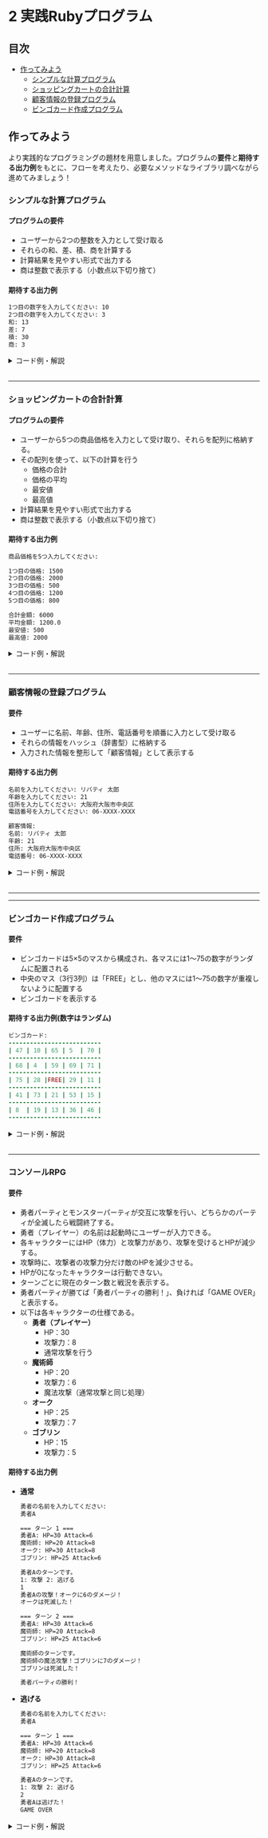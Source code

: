 # 2 実践Rubyプログラム

## 目次

+ [作ってみよう](#作ってみよう)
    + [シンプルな計算プログラム](#シンプルな計算プログラム)
    + [ショッピングカートの合計計算](#ショッピングカートの合計計算)
    + [顧客情報の登録プログラム](#顧客情報の登録プログラム)
    + [ビンゴカード作成プログラム](#ビンゴカード作成プログラム)

## 作ってみよう

より実践的なプログラミングの題材を用意しました。プログラムの**要件**と**期待する出力例**をもとに、フローを考えたり、必要なメソッドなライブラリ調べながら進めてみましょう！

### シンプルな計算プログラム

#### **プログラムの要件**  
- ユーザーから2つの整数を入力として受け取る  
- それらの和、差、積、商を計算する  
- 計算結果を見やすい形式で出力する  
- 商は整数で表示する（小数点以下切り捨て）

#### **期待する出力例**
```sh
1つ目の数字を入力してください: 10
2つ目の数字を入力してください: 3
和: 13
差: 7
積: 30
商: 3
```

<details>
<summary>コード例・解説</summary>

```ruby
print "1つ目の数字を入力してください: "
num1 = gets.to_i

print "2つ目の数字を入力してください: "
num2 = gets.to_i

puts "和: #{num1 + num2}"
puts "差: #{num1 - num2}"
puts "積: #{num1 * num2}"
puts "商: #{num1 / num2}"
```

このプログラムでは、ユーザーから2つの整数を入力として受け取り、それらの基本的な四則演算（加算、減算、乗算、除算）を行います。

1. **入力の取得**
    ```ruby
    print "1つ目の数字を入力してください: "
    num1 = gets.to_i
    ```
    - `print` を使ってユーザーに入力を求めます。
    - `gets` で入力を取得し、`.to_i` を使って整数に変換します（`gets` の戻り値は文字列なので、数値計算のために変換が必要）。

1. **演算の実行**
    ```ruby
    puts "和: #{num1 + num2}"
    puts "差: #{num1 - num2}"
    puts "積: #{num1 * num2}"
    puts "商: #{num1 / num2}"
    ```
    - `+` は加算、`-` は減算、`*` は乗算、`/` は除算を行います。
    - `#{}` を使うことで、文字列の中に計算結果を埋め込むことができます。
    - `/` 演算子を使うと整数同士の割り算になるため、小数点以下は自動的に切り捨てられます。

#### 発展
要件には含まれていませんが、現在のプログラムでは2つ目の数値 `num2` が0のとき、除算（`num1 / num2`）でエラーが発生します。  
これを防ぐために、除算の前にゼロチェックを行うのも良い改善点です。

```ruby
if num2 != 0
  puts "商: #{num1 / num2}"
else
  puts "0で割ることはできません"
end
```

</details>

<br>

---

### ショッピングカートの合計計算

#### **プログラムの要件**  
- ユーザーから5つの商品価格を入力として受け取り、それらを配列に格納する。  
- その配列を使って、以下の計算を行う  
    - 価格の合計
    - 価格の平均
    - 最安値
    - 最高値
- 計算結果を見やすい形式で出力する  
- 商は整数で表示する（小数点以下切り捨て）

#### **期待する出力例**
```sh
商品価格を5つ入力してください:

1つ目の価格: 1500
2つ目の価格: 2000
3つ目の価格: 500
4つ目の価格: 1200
5つ目の価格: 800

合計金額: 6000
平均金額: 1200.0
最安値: 500
最高値: 2000
```

<details>
<summary>コード例・解説</summary>

```ruby
# ユーザーに入力を促す
print "商品価格を5つ入力してください: \n\n"

# 商品価格を格納する配列
prices = []

# 5つの商品価格を入力してもらう
5.times do |i|
  print "#{i + 1}つ目の価格: "
  price = gets.to_i  # 入力された価格を整数として取得
  prices << price  # 配列に追加
end

# 合計金額を計算
total_price = prices.sum

# 平均金額を計算
average_price = total_price.to_f / prices.size

# 最安値と最高値を計算
min_price = prices.min
max_price = prices.max

# 結果を表示
puts "\n合計金額: #{total_price}"
puts "平均金額: #{average_price}"
puts "最安値: #{min_price}"
puts "最高値: #{max_price}"
```

</details>

<br>

---

### 顧客情報の登録プログラム

#### **要件**  
- ユーザーに名前、年齢、住所、電話番号を順番に入力として受け取る
- それらの情報をハッシュ（辞書型）に格納する
- 入力された情報を整形して「顧客情報」として表示する

#### **期待する出力例**
```sh
名前を入力してください: リバティ 太郎
年齢を入力してください: 21
住所を入力してください: 大阪府大阪市中央区
電話番号を入力してください: 06-XXXX-XXXX

顧客情報:
名前: リバティ 太郎
年齢: 21
住所: 大阪府大阪市中央区
電話番号: 06-XXXX-XXXX
```

<details>
<summary>コード例・解説</summary>

```ruby
# ユーザーから顧客情報を入力してもらうプログラム

# 名前の入力
print "名前を入力してください: "  # ユーザーに名前を入力するように促す
name = gets.chomp  # 入力された文字列から改行を取り除く

# 年齢の入力
print "年齢を入力してください: "  # ユーザーに年齢を入力するように促す
age = gets.to_i  # 入力を整数（数値）として取得する

# 住所の入力
print "住所を入力してください: "  # ユーザーに住所を入力するように促す
address = gets.chomp  # 入力された文字列から改行を取り除く

# 電話番号の入力
print "電話番号を入力してください: "  # ユーザーに電話番号を入力するように促す
phone = gets.chomp  # 入力された文字列から改行を取り除く

# 入力された情報をハッシュ（連想配列）に格納
customer_info = {
    name: name,      # キー : name に入力された名前を保存
    age: age,        # キー : age に入力された年齢を保存
    address: address,# キー : address に入力された住所を保存
    phone: phone     # キー : phone に入力された電話番号を保存
}

# 英語のキーを日本語に変換するためのハッシュ
key_translation = {
    name: "名前",
    age: "年齢",
    address: "住所",
    phone: "電話番号"
}

# 顧客情報を出力
puts "\n顧客情報:"
customer_info.each do |key, value|
    # 英語のキーを日本語に変換して表示
    puts "#{key_translation[key]}: #{value}"
end
```

1. **入力の取得**  
`gets.chomp` は入力値から改行コードを削除するために使います。`gets` だけだと入力の最後に改行が含まれるので、`chomp` を使ってそれを取り除きます。
`gets.to_i` は整数を入力として受け取るために使います。年齢を整数で処理するためです。

1. **ハッシュに格納**  
顧客情報は `customer_info` というハッシュに格納します。ハッシュを使うことで、名前や年齢、住所などをそれぞれのキーに対応させて管理できます。
例えば、`name: name` という形で、入力された名前をハッシュの `:name` キーに保存します。

1. **英語のキーを日本語に変換**  
ハッシュに用いられているキーは英語です。期待する出力例では項目名を日本語で表示しています。そのため、英語から日本語に翻訳するハッシュを作成します。
`customer_info`のキー名

1. **情報の表示**  
`each` メソッドを使って、ハッシュのキーと値を一つずつ取り出し、整形して表示します。

#### 発展

+ **バリデーション**  
ユーザーの入力が正しい形式かをチェックするバリデーションを追加すると、より実用的なプログラムになります。例えば、年齢が0以下でないことをチェックしたり、電話番号の形式が正しいかを確認したりします。

+ **複数顧客の登録**  
1人の顧客だけでなく、複数の顧客情報を管理できるようにすると、より実践的なシステムに近くなります。

</details>

<br>

---

---

### ビンゴカード作成プログラム

#### 要件
+ ビンゴカードは5×5のマスから構成され、各マスには1～75の数字がランダムに配置される
+ 中央のマス（3行3列）は「FREE」とし、他のマスには1～75の数字が重複しないように配置する
+ ビンゴカードを表示する

#### 期待する出力例(数字はランダム)
```ruby
ビンゴカード:
--------------------------
| 47 | 10 | 65 | 5  | 70 |
--------------------------
| 68 | 4  | 59 | 69 | 71 |
--------------------------
| 75 | 28 |FREE| 29 | 11 |
--------------------------
| 41 | 73 | 21 | 53 | 15 |
--------------------------
| 8  | 19 | 13 | 36 | 46 |
--------------------------
```

<details>
<summary>コード例・解説</summary>

```ruby
# ビンゴカードの作成プログラム

# 1～75の数字をランダムにシャッフルしてリストを作成
numbers = (1..75).to_a.shuffle

# 5×5のビンゴカード用の二次元配列を作成
bingo_card = Array.new(5) { Array.new(5) }

# 中央のマス（3行3列目）は「FREE」にする
bingo_card[2][2] = "FREE"

# ランダムな数字をビンゴカードに埋める
index = 0  # シャッフルした数字を取り出すためのインデックス

for i in 0..4  # 5行ループ
  for j in 0..4  # 5列ループ
    # すでに「FREE」が設定されているマスには数字を入れない
    if bingo_card[i][j] != "FREE"
      bingo_card[i][j] = numbers[index]  # ランダムな数字を代入
      index += 1  # 次の数字を使うためにインデックスを進める
    end
  end
end

# ビンゴカードを表示
puts "ビンゴカード:"
puts "-" * 26  # 1つ目の罫線の出力

bingo_card.each do |row|  # 1行ずつ取り出す
  row.each do |cell|  # 1つの行の各セルを取り出す
    print "|", cell.to_s.center(4)  # セルの中身を中央寄せで表示
  end
  puts "|"  # 行の最後に区切りを追加
  puts "-" * 26  # 罫線を追加
end

```

1. **数字のシャッフル**  
`numbers = (1..75).to_a.shuffle` で、1から75までの数字をシャッフルしてランダムに並べます。

1. **ビンゴカードの初期化**  
`Array.new(5) { Array.new(5) }` を使って、5×5の空のビンゴカードを作成します。

1. **中央マスの設定**  
`bingo_card[2][2] = "FREE"` で、中央のマスに「FREE」を設定します。

1. **ランダムな数字の配置**  
`index` という変数を使って、シャッフルした数字を順番に配置します。中央のマスは「FREE」なので、それ以外のマスに数字を配置します。

1. **ビンゴカードの表示**  
`puts "-" * 26` でビンゴカードを区切り線で整え、`print` を使って各セルの内容を表示します。`center(4)` でセル内の数字を中央寄せして見やすくします。

</details>

<br>

---

### コンソールRPG  

#### 要件  
- 勇者パーティとモンスターパーティが交互に攻撃を行い、どちらかのパーティが全滅したら戦闘終了する。  
- 勇者（プレイヤー）の名前は起動時にユーザーが入力できる。  
- 各キャラクターにはHP（体力）と攻撃力があり、攻撃を受けるとHPが減少する。  
- 攻撃時に、攻撃者の攻撃力分だけ敵のHPを減少させる。  
- HPが0になったキャラクターは行動できない。  
- ターンごとに現在のターン数と戦況を表示する。  
- 勇者パーティが勝てば「勇者パーティの勝利！」、負ければ「GAME OVER」と表示する。  
- 以下は各キャラクターの仕様である。  
    - **勇者（プレイヤー）**  
        - HP：30
        - 攻撃力：8
        - 通常攻撃を行う
    - **魔術師**  
        - HP：20
        - 攻撃力：6
        - 魔法攻撃（通常攻撃と同じ処理）
    - **オーク**  
        - HP：25
        - 攻撃力：7
    - **ゴブリン**  
        - HP：15
        - 攻撃力：5

#### 期待する出力例
+ **通常**
  ```sh
  勇者の名前を入力してください:
  勇者A

  === ターン 1 ===
  勇者A: HP=30 Attack=6
  魔術師: HP=20 Attack=8
  オーク: HP=30 Attack=8
  ゴブリン: HP=25 Attack=6

  勇者Aのターンです。
  1: 攻撃 2: 逃げる
  1
  勇者Aの攻撃！オークに6のダメージ！
  オークは死滅した！

  === ターン 2 ===
  勇者A: HP=30 Attack=6
  魔術師: HP=20 Attack=8
  ゴブリン: HP=25 Attack=6

  魔術師のターンです。
  魔術師の魔法攻撃！ゴブリンに7のダメージ！
  ゴブリンは死滅した！

  勇者パーティの勝利！
  ```

+ **逃げる**
  ```sh
  勇者の名前を入力してください:
  勇者A

  === ターン 1 ===
  勇者A: HP=30 Attack=6
  魔術師: HP=20 Attack=8
  オーク: HP=30 Attack=8
  ゴブリン: HP=25 Attack=6

  勇者Aのターンです。
  1: 攻撃 2: 逃げる
  2
  勇者Aは逃げた！
  GAME OVER
  ```

<details>
<summary>コード例・解説</summary>

```ruby
class Message
  # 各種メッセージを管理するクラス

  # ターン数表示
  def self.game_turn(turn)
    puts "\n=== ターン #{turn} ==="
  end

  # 操作メッセージ
  def self.action_select(hero)
    puts "#{hero.name}のターンです。"
    puts "1: 攻撃 2: 逃げる"
  end

  # 無効な選択肢が入力された際のメッセージを表示
  def self.invalid_choice
    puts "無効な選択肢です。再度選んでください。"
  end

  # 攻撃のメッセージを表示
  def self.attack(attacker, target, damage)
    puts "#{attacker.name}の攻撃！#{target.name}に#{damage}のダメージ！"
  end

  # 魔法攻撃のメッセージを表示
  def self.magic_attack(attacker, target, damage)
    puts "#{attacker.name}の魔法攻撃！#{target.name}に#{damage}のダメージ！"
  end

  # キャラクターが死亡したメッセージを表示
  def self.death(target)
    puts "#{target.name}は死滅した！"
  end

  # 勇者が逃げた際のメッセージを表示し、ゲームオーバーを宣言
  def self.escape(hero)
    puts "#{hero.name}は逃げた！"
    puts "GAME OVER"
  end

  # 勝敗結果を表示するメッセージ
  def self.winner(hero_alive)
    if hero_alive
      puts "勇者パーティの勝利！"
    else
      puts "GAME OVER"
    end
  end
end

class Character
  attr_accessor :name, :hp, :attack_power, :cpu

  # キャラクターの初期設定を行う
  def initialize(name, hp, attack_power, cpu = false)
    @name = name
    @hp = hp
    @attack_power = attack_power
    @cpu = cpu # CPU操作キャラクターかどうかを示すフラグ
  end

  # ダメージを受ける処理
  def take_damage(damage)
    @hp -= damage
    @hp = 0 if @hp < 0 # HPが0未満にならないよう調整
  end

  # 通常攻撃の処理
  def attack(target)
    # 攻撃力の範囲をランダムに決定(ステータスの攻撃力の±3)
    damage = rand(@attack_power - 3..@attack_power + 3)
    target.take_damage(damage)  # 対象キャラクターにダメージを与える
    Message.attack(self, target, damage) # 攻撃メッセージを表示
    Message.death(target) if target.hp == 0 # HPが0になったら死滅メッセージを表示
    damage
  end

  # 魔法攻撃の処理
  def magic_attack(target)
    # 魔法攻撃のダメージも通常攻撃と同様にランダムに決定
    damage = rand(@attack_power - 3..@attack_power + 3)
    target.take_damage(damage)  # 対象キャラクターにダメージを与える
    Message.magic_attack(self, target, damage) # 魔法攻撃メッセージを表示
    Message.death(target) if target.hp == 0 # HPが0になったら死滅メッセージを表示
    damage
  end

  # キャラクターのステータスを表示
  def status
    # HPが0なら死滅マーカーをつける
    dead_marker = @hp == 0 ? "✕" : ""
    "#{dead_marker}#{@name}: HP=#{@hp} Attack=#{@attack_power}"
  end

  # キャラクターが生存しているかを判定
  def alive?
    @hp > 0
  end
end

class Game
  # ゲームの初期設定を行う
  def initialize
    # プレイヤーに勇者の名前を入力させる
    puts "勇者の名前を入力してください:"
    hero_name = gets.chomp
    
    # キャラクターの作成
    @heroes = [
      Character.new(hero_name, 30, 6), # プレイヤーが操作する勇者
      Character.new('魔術師', 20, 8, true) # CPU操作の魔術師
    ]
    @monsters = [
      Character.new('オーク', 30, 8, true), # CPU操作のオーク
      Character.new('ゴブリン', 25, 6, true) # CPU操作のゴブリン
    ]
  end

  # ゲーム開始処理
  def start
    turn = 0
    while @heroes.any?(&:alive?) && @monsters.any?(&:alive?)
      turn += 1
      Message.game_turn(turn)
      show_status  # 現在のステータスを表示
      attack_hero_turn if @heroes.any?(&:alive?) # 勇者側のターン
      break if game_over? # ゲームオーバー判定
      attack_monster_turn if @monsters.any?(&:alive?) # モンスター側のターン
      break if game_over? # ゲームオーバー判定
    end

    Message.winner(@heroes.any?(&:alive?)) # 勝者のメッセージを表示
  end

  private

  # キャラクターのステータスを表示するメソッド
  def show_status
    # 勇者とモンスターそれぞれのステータスを表示
    @heroes.each { |hero| puts hero.status }
    @monsters.each { |monster| puts monster.status }
  end

  # 勇者パーティ側のターンを処理
  def attack_hero_turn
    @heroes.each do |hero|
      next unless hero.alive? # 生存しているキャラクターのターンのみ

      if hero.cpu
        # 勇者パーティのCPU操作キャラクターは自動で魔法攻撃を行う
        attack_target = @monsters.find(&:alive?)
        hero.magic_attack(attack_target) if attack_target
      else
        # プレイヤーが操作するキャラクターの行動選択
        loop do
          Message.action_select(hero)
          choice = gets.chomp.to_i

          case choice
          when 1
            # プレイヤーが攻撃を選択
            attack_target = @monsters.find(&:alive?)
            hero.attack(attack_target) if attack_target
            break
          when 2
            # プレイヤーが逃げるを選択
            Message.escape(hero)
            exit
          else
            Message.invalid_choice # 無効な選択肢
          end
        end
      end
    end
  end

  # モンスター側のターンを処理
  def attack_monster_turn
    @monsters.each do |monster|
      next unless monster.alive? # 生存しているモンスターのターンのみ

      # 勇者のいずれかをターゲットにして攻撃
      target = @heroes.find(&:alive?)
      monster.attack(target) if target
    end
  end

  # ゲームオーバー判定
  def game_over?
    # 勇者側またはモンスター側が全滅した場合
    !@heroes.any?(&:alive?) || !@monsters.any?(&:alive?)
  end
end

# ゲーム開始
game = Game.new
game.start
```
</summary>